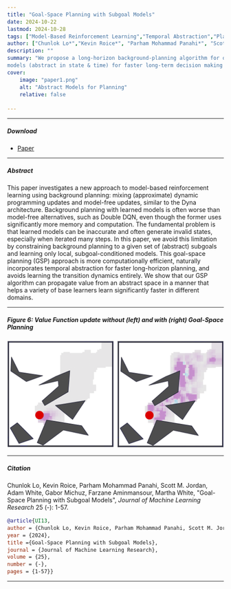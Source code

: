 ```yaml
---
title: "Goal-Space Planning with Subgoal Models" 
date: 2024-10-22
lastmod: 2024-10-28
tags: ["Model-Based Reinforcement Learning","Temporal Abstraction","Planning"]
author: ["Chunlok Lo*","Kevin Roice*", "Parham Mohammad Panahi*", "Scott M. Jordan", "Adam White", "Gabor Michuz", "Farzane Aminmansour", "Martha White"]
description: "" 
summary: "We propose a long-horizon background-planning algorithm for online RL. This used compressed subgoal
models (abstract in state & time) for faster long-term decision making & smarter value propagation." 
cover:
    image: "paper1.png"
    alt: "Abstract Models for Planning"
    relative: false

---
```


---

##### Download

+ [Paper](paper1.pdf)
<!-- + [Code and data](https://github.com/pmichaillat/feru) -->

---

##### Abstract

This paper investigates a new approach to model-based reinforcement learning using background planning: mixing (approximate) dynamic programming updates and model-free updates, similar to the Dyna architecture. Background planning with learned models is often worse than model-free alternatives, such as Double DQN, even though the former uses significantly more memory and computation. The fundamental problem is that learned models can be inaccurate and often generate invalid states, especially when iterated many steps. In this paper, we avoid this limitation by constraining background planning to a given set of (abstract) subgoals and learning only local, subgoal-conditioned models. This goal-space planning (GSP) approach is more computationally efficient, naturally incorporates temporal abstraction for faster long-horizon planning, and avoids learning the transition dynamics entirely. We show that our GSP algorithm can propagate value from an abstract space in a manner that helps a variety of base learners learn significantly faster in different domains.

---

##### Figure 6: Value Function update without (left) and with (right) Goal-Space Planning

![](paper1.png)

---

##### Citation

Chunlok Lo, Kevin Roice, Parham Mohammad Panahi, Scott M. Jordan, Adam White, Gabor Michuz, Farzane Aminmansour, Martha White, "Goal-Space Planning with Subgoal Models", *Journal of Machine Learning Research* 25 (-): 1-57.

```BibTeX
@article{UI13,
author = {Chunlok Lo, Kevin Roice, Parham Mohammad Panahi, Scott M. Jordan, Adam White, Gabor Michuz, Farzane Aminmansour and Martha White},
year = {2024},
title ={Goal-Space Planning with Subgoal Models},
journal = {Journal of Machine Learning Research},
volume = {25},
number = {-},
pages = {1-57}}
```

---

<!-- ##### Related material

+ [Presentation slides](presentation1.pdf)
+ [Summary of the paper](https://www.penguinrandomhouse.com/books/110403/unusual-uses-for-olive-oil-by-alexander-mccall-smith/) -->
